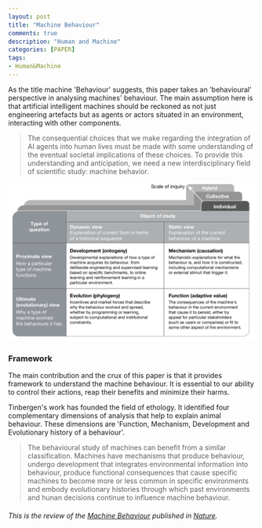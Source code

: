 ```yaml
---
layout: post
title: "Machine Behaviour"
comments: true
description: "Human and Machine"
categories: [PAPER]
tags:
- Human&Machine
---
```


As the title machine 'Behaviour' suggests, this paper takes an 'behavioural' perspective in analysing machines' behaviour. 
The main assumption here is that artificial intelligent machines should be reckoned as not just engineering artefacts but as agents or actors situated in an environment, interacting with other components. 

> The consequential choices that we make regarding the integration of AI agents into human lives must be made with some understanding of the eventual societal implications of these choices. To provide this understanding and anticipation, we need a new interdisciplinary field of scientific study: machine behavior. 

![machinebehaviour](./assets/img/machinebehaviour.png)

### **Framework** 
The main contribution and the crux of this paper is that it provides framework to understand the machine behaviour. It is essential to our ability to control their actions, reap their benefits and minimize their harms. 

Tinbergen's work has founded the field of ethology. It identified four complementary dimensions of analysis that help to explain animal behaviour. These dimensions are 'Function, Mechanism, Development and Evolutionary history of a behaviour'. 

> The behavioural study of machines can benefit from a similar classification. Machines have mechanisms that produce behaviour, undergo development that integrates environmental information into behaviour, produce functional consequences that cause specific machines to become more or less common in specific environments and embody evolutionary histories through which past environments and hunan decisions continue to influence machine behaviour. 


###### This is the review of the [Machine Behaviour](https://www.nature.com/articles/s41586-019-1138-y) published in [Nature](https://www.nature.com/).
